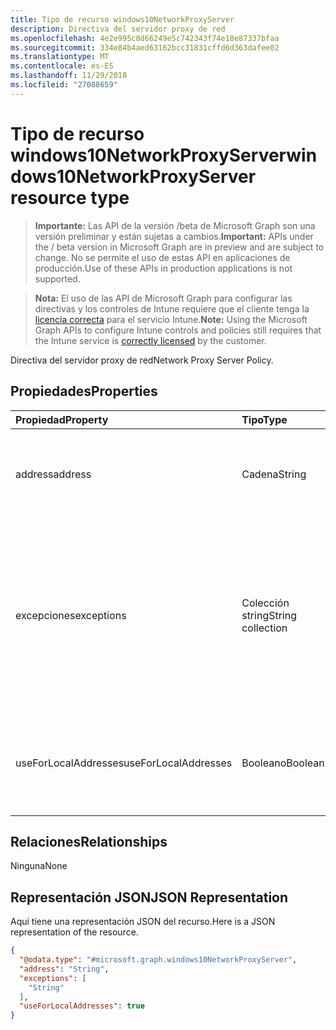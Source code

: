 ```yaml
---
title: Tipo de recurso windows10NetworkProxyServer
description: Directiva del servidor proxy de red
ms.openlocfilehash: 4e2e995c8d66249e5c742343f74e18e87337bfaa
ms.sourcegitcommit: 334e84b4aed63162bcc31831cffd6d363dafee02
ms.translationtype: MT
ms.contentlocale: es-ES
ms.lasthandoff: 11/29/2018
ms.locfileid: "27088659"
---
```

# <a name="windows10networkproxyserver-resource-type"></a><span data-ttu-id="371ce-103">Tipo de recurso windows10NetworkProxyServer</span><span class="sxs-lookup"><span data-stu-id="371ce-103">windows10NetworkProxyServer resource type</span></span>

> <span data-ttu-id="371ce-104">**Importante:** Las API de la versión /beta de Microsoft Graph son una versión preliminar y están sujetas a cambios.</span><span class="sxs-lookup"><span data-stu-id="371ce-104">**Important:** APIs under the / beta version in Microsoft Graph are in preview and are subject to change.</span></span> <span data-ttu-id="371ce-105">No se permite el uso de estas API en aplicaciones de producción.</span><span class="sxs-lookup"><span data-stu-id="371ce-105">Use of these APIs in production applications is not supported.</span></span>

> <span data-ttu-id="371ce-106">**Nota:** El uso de las API de Microsoft Graph para configurar las directivas y los controles de Intune requiere que el cliente tenga la [licencia correcta](https://go.microsoft.com/fwlink/?linkid=839381) para el servicio Intune.</span><span class="sxs-lookup"><span data-stu-id="371ce-106">**Note:** Using the Microsoft Graph APIs to configure Intune controls and policies still requires that the Intune service is [correctly licensed](https://go.microsoft.com/fwlink/?linkid=839381) by the customer.</span></span>

<span data-ttu-id="371ce-107">Directiva del servidor proxy de red</span><span class="sxs-lookup"><span data-stu-id="371ce-107">Network Proxy Server Policy.</span></span>
## <a name="properties"></a><span data-ttu-id="371ce-108">Propiedades</span><span class="sxs-lookup"><span data-stu-id="371ce-108">Properties</span></span>
|<span data-ttu-id="371ce-109">Propiedad</span><span class="sxs-lookup"><span data-stu-id="371ce-109">Property</span></span>|<span data-ttu-id="371ce-110">Tipo</span><span class="sxs-lookup"><span data-stu-id="371ce-110">Type</span></span>|<span data-ttu-id="371ce-111">Descripción</span><span class="sxs-lookup"><span data-stu-id="371ce-111">Description</span></span>|
|:---|:---|:---|
|<span data-ttu-id="371ce-112">address</span><span class="sxs-lookup"><span data-stu-id="371ce-112">address</span></span>|<span data-ttu-id="371ce-113">Cadena</span><span class="sxs-lookup"><span data-stu-id="371ce-113">String</span></span>|<span data-ttu-id="371ce-114">Dirección del servidor proxy.</span><span class="sxs-lookup"><span data-stu-id="371ce-114">Address to the proxy server.</span></span> <span data-ttu-id="371ce-115">Especifique una dirección en formato <server>\[":"<port>\]</span><span class="sxs-lookup"><span data-stu-id="371ce-115">Specify an address in the format <server>\[“:”<port>\]</span></span>|
|<span data-ttu-id="371ce-116">excepciones</span><span class="sxs-lookup"><span data-stu-id="371ce-116">exceptions</span></span>|<span data-ttu-id="371ce-117">Colección string</span><span class="sxs-lookup"><span data-stu-id="371ce-117">String collection</span></span>|<span data-ttu-id="371ce-118">Direcciones que el servidor proxy no debe usar.</span><span class="sxs-lookup"><span data-stu-id="371ce-118">Addresses that should not use the proxy server.</span></span> <span data-ttu-id="371ce-119">El sistema no usará el servidor proxy para las direcciones que empiecen por lo que se especifica en este nodo.</span><span class="sxs-lookup"><span data-stu-id="371ce-119">The system will not use the proxy server for addresses beginning with what is specified in this node.</span></span>|
|<span data-ttu-id="371ce-120">useForLocalAddresses</span><span class="sxs-lookup"><span data-stu-id="371ce-120">useForLocalAddresses</span></span>|<span data-ttu-id="371ce-121">Booleano</span><span class="sxs-lookup"><span data-stu-id="371ce-121">Boolean</span></span>|<span data-ttu-id="371ce-122">Especifica si el servidor proxy se debe usar para direcciones locales (intranet).</span><span class="sxs-lookup"><span data-stu-id="371ce-122">Specifies whether the proxy server should be used for local (intranet) addresses.</span></span>|

## <a name="relationships"></a><span data-ttu-id="371ce-123">Relaciones</span><span class="sxs-lookup"><span data-stu-id="371ce-123">Relationships</span></span>
<span data-ttu-id="371ce-124">Ninguna</span><span class="sxs-lookup"><span data-stu-id="371ce-124">None</span></span>
## <a name="json-representation"></a><span data-ttu-id="371ce-125">Representación JSON</span><span class="sxs-lookup"><span data-stu-id="371ce-125">JSON Representation</span></span>
<span data-ttu-id="371ce-126">Aquí tiene una representación JSON del recurso.</span><span class="sxs-lookup"><span data-stu-id="371ce-126">Here is a JSON representation of the resource.</span></span>
<!-- {
  "blockType": "resource",
  "@odata.type": "microsoft.graph.windows10NetworkProxyServer"
}
-->
``` json
{
  "@odata.type": "#microsoft.graph.windows10NetworkProxyServer",
  "address": "String",
  "exceptions": [
    "String"
  ],
  "useForLocalAddresses": true
}
```





